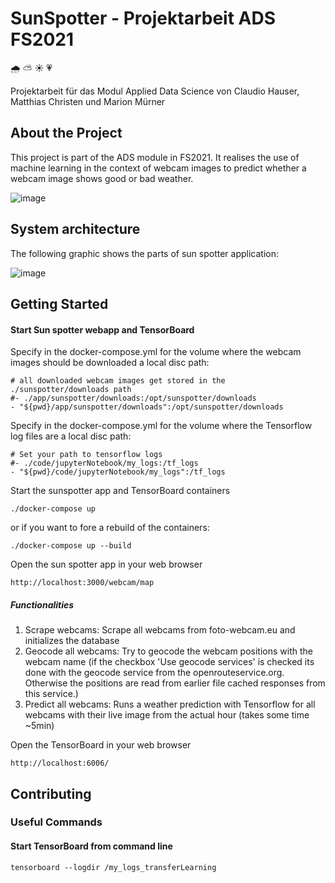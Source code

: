 # SunSpotter - Projektarbeit ADS FS2021 
:cloud_with_rain: :partly_sunny: :sunny: :heartpulse:

Projektarbeit für das Modul Applied Data Science von Claudio Hauser, Matthias Christen und Marion Mürner

## About the Project

This project is part of the ADS module in FS2021. It realises the use of machine learning in the context of webcam images to predict whether a webcam image shows good or bad weather.

![image](https://github.zhaw.ch/muon/ads-fs2021-project-sunspotter/blob/master/drawings/sunspotter-app.png)

## System architecture

The following graphic shows the parts of sun spotter application:

![image](https://github.zhaw.ch/muon/ads-fs2021-project-sunspotter/blob/master/drawings/sunspotter-tech-integration.png)


## Getting Started

#### Start Sun spotter webapp and TensorBoard

Specify in the docker-compose.yml for the volume where the webcam images should be downloaded a local disc path:

```
# all downloaded webcam images get stored in the ./sunspotter/downloads path
#- ./app/sunspotter/downloads:/opt/sunspotter/downloads
- "${pwd}/app/sunspotter/downloads":/opt/sunspotter/downloads
```

Specify in the docker-compose.yml for the volume where the Tensorflow log files are a local disc path:

```
# Set your path to tensorflow logs
#- ./code/jupyterNotebook/my_logs:/tf_logs
- "${pwd}/code/jupyterNotebook/my_logs":/tf_logs
```

Start the sunspotter app and TensorBoard containers

```./docker-compose up```

or if you want to fore a rebuild of the containers:

```./docker-compose up --build```

Open the sun spotter app in your web browser

```http://localhost:3000/webcam/map```

##### Functionalities

1. Scrape webcams: Scrape all webcams from foto-webcam.eu and initializes the database
2. Geocode all webcams: Try to geocode the webcam positions with the webcam name (if the checkbox 'Use geocode services' is checked its done with the geocode service from the openrouteservice.org. Otherwise the positions are read from earlier file cached responses from this service.)
3. Predict all webcams: Runs a weather prediction with Tensorflow for all webcams with their live image from the actual hour (takes some time ~5min)

Open the TensorBoard in your web browser

```http://localhost:6006/```

## Contributing
### Useful Commands
#### Start TensorBoard from command line

```tensorboard --logdir /my_logs_transferLearning```
